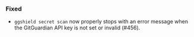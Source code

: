 ### Fixed

- `ggshield secret scan` now properly stops with an error message when the GitGuardian API key is not set or invalid (#456).
